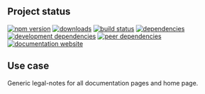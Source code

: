 <!-- !/usr/bin/env markdown
-*- coding: utf-8 -*-
region header
Copyright Torben Sickert 16.12.2012

License
-------

This library written by Torben Sickert stand under a creative commons naming
3.0 unported license. See https://creativecommons.org/licenses/by/3.0/deed.de
endregion -->

Project status
--------------

[![npm version](https://badge.fury.io/js/legal-notes.svg)](https://www.npmjs.com/package/legal-notes)
[![downloads](https://img.shields.io/npm/dy/legal-notes.svg)](https://www.npmjs.com/package/legal-notes)
[![build status](https://travis-ci.org/thaibault/legalNotes.svg?branch=master)](https://travis-ci.org/thaibault/legaNotes)
[![dependencies](https://img.shields.io/david/thaibault/legal-notes.svg)](https://david-dm.org/thaibault/legal-notes)
[![development dependencies](https://img.shields.io/david/dev/thaibault/legal-notes.svg)](https://david-dm.org/thaibault/legal-notes?type=dev)
[![peer dependencies](https://img.shields.io/david/peer/thaibault/legal-notes.svg)](https://david-dm.org/thaibault/legal-notes?type=peer)
[![documentation website](https://img.shields.io/website-up-down-green-red/https/www.npmjs.com/package/legal-notes.svg?label=documentation-website)](https://www.npmjs.com/package/legal-notes)

<!--|deDE:Einsatz-->
Use case
--------

Generic legal-notes for all documentation pages and home page.

<!-- region modline
vim: set tabstop=4 shiftwidth=4 expandtab:
vim: foldmethod=marker foldmarker=region,endregion:
endregion -->
